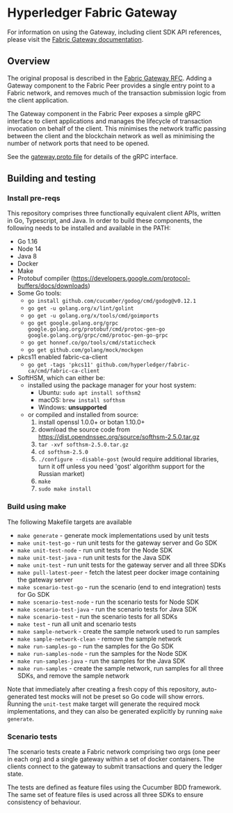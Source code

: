 # Hyperledger Fabric Gateway

For information on using the Gateway, including client SDK API references, please visit the [Fabric Gateway documentation](https://hyperledger.github.io/fabric-gateway/).

## Overview

The original proposal is described in the [Fabric Gateway RFC](https://hyperledger.github.io/fabric-rfcs/text/0000-fabric-gateway.html).
Adding a Gateway component to the Fabric Peer provides a single entry point to a Fabric network, and removes much of the transaction submission logic from the client application.

The Gateway component in the Fabric Peer exposes a simple gRPC interface to client applications and manages the lifecycle of transaction invocation on behalf of the client.
This minimises the network traffic passing between the client and the blockchain network as well as minimising the number of network ports that need to be opened.

See the [gateway.proto file](https://github.com/hyperledger/fabric-protos/blob/main/gateway/gateway.proto) for details of the gRPC interface.

## Building and testing

### Install pre-reqs

This repository comprises three functionally equivalent client APIs, written in Go, Typescript, and Java. In order to
build these components, the following needs to be installed and available in the PATH:
- Go 1.16
- Node 14
- Java 8
- Docker
- Make
- Protobuf compiler (https://developers.google.com/protocol-buffers/docs/downloads)
- Some Go tools:
  - `go install github.com/cucumber/godog/cmd/godog@v0.12.1`
  - `go get -u golang.org/x/lint/golint`
  - `go get -u golang.org/x/tools/cmd/goimports`
  - `go get google.golang.org/grpc google.golang.org/protobuf/cmd/protoc-gen-go google.golang.org/grpc/cmd/protoc-gen-go-grpc`
  - `go get honnef.co/go/tools/cmd/staticcheck`
  - `go get github.com/golang/mock/mockgen`
- pkcs11 enabled fabric-ca-client
  - `go get -tags 'pkcs11' github.com/hyperledger/fabric-ca/cmd/fabric-ca-client`
- SoftHSM, which can either be:
  - installed using the package manager for your host system:
    - Ubuntu: `sudo apt install softhsm2`
    - macOS: `brew install softhsm`
    - Windows: **unsupported**
  - or compiled and installed from source:
    1. install openssl 1.0.0+ or botan 1.10.0+
    2. download the source code from <https://dist.opendnssec.org/source/softhsm-2.5.0.tar.gz>
    3. `tar -xvf softhsm-2.5.0.tar.gz`
    4. `cd softhsm-2.5.0`
    5. `./configure --disable-gost` (would require additional libraries, turn it off unless you need 'gost' algorithm support for the Russian market)
    6. `make`
    7. `sudo make install`

### Build using make

The following Makefile targets are available
- `make generate` - generate mock implementations used by unit tests
- `make unit-test-go` - run unit tests for the gateway server and Go SDK
- `make unit-test-node` - run unit tests for the Node SDK
- `make unit-test-java` - run unit tests for the Java SDK
- `make unit-test` - run unit tests for the gateway server and all three SDKs
- `make pull-latest-peer` - fetch the latest peer docker image containing the gateway server
- `make scenario-test-go` - run the scenario (end to end integration) tests for Go SDK
- `make scenario-test-node` - run the scenario tests for Node SDK
- `make scenario-test-java` - run the scenario tests for Java SDK
- `make scenario-test` - run the scenario tests for all SDKs
- `make test` - run all unit and scenario tests
- `make sample-network` - create the sample network used to run samples
- `make sample-network-clean` - remove the sample network
- `make run-samples-go` - run the samples for the Go SDK
- `make run-samples-node` - run the samples for the Node SDK
- `make run-samples-java` - run the samples for the Java SDK
- `make run-samples` - create the sample network, run samples for all three SDKs, and remove the sample network

Note that immediately after creating a fresh copy of this repository, auto-generated test mocks will not be preset so
Go code will show errors. Running the `unit-test` make target will generate the required mock implementations, and they
can also be generated explicitly by running `make generate`.

### Scenario tests

The scenario tests create a Fabric network comprising two orgs (one peer in each org) and a single gateway within a set
of docker containers.  The clients connect to the gateway to submit transactions and query the ledger state.

The tests are defined as feature files using the Cucumber BDD framework.  The same set of feature files
is used across all three SDKs to ensure consistency of behaviour.
